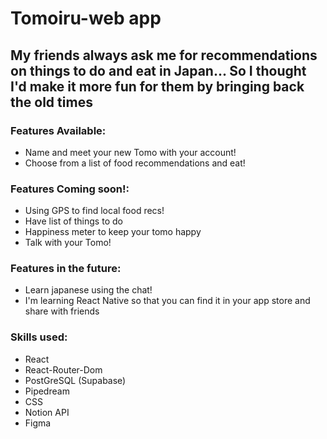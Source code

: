 # Tomoiru-web app
## My friends always ask me for recommendations on things to do and eat in Japan... So I thought I'd make it more fun for them by bringing back the old times
### Features Available:
  - Name and meet your new Tomo with your account!
  - Choose from a list of food recommendations and eat!
### Features Coming soon!: 
  - Using GPS to find local food recs!
  - Have list of things to do
  - Happiness meter to keep your tomo happy
  - Talk with your Tomo!
### Features in the future:
  - Learn japanese using the chat!
  - I'm learning React Native so that you can find it in your app store and share with friends
### Skills used:
  - React
  - React-Router-Dom
  - PostGreSQL (Supabase)
  - Pipedream
  - CSS
  - Notion API
  - Figma
